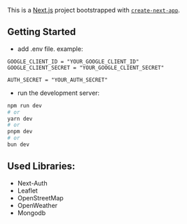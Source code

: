 This is a [Next.js](https://nextjs.org) project bootstrapped with [`create-next-app`](https://nextjs.org/docs/app/api-reference/cli/create-next-app).

## Getting Started
- add .env file. example:
```
GOOGLE_CLIENT_ID = "YOUR_GOOGLE_CLIENT_ID"
GOOGLE_CLIENT_SECRET = "YOUR_GOOGLE_CLIENT_SECRET"

AUTH_SECRET = "YOUR_AUTH_SECRET"
```

- run the development server:

```bash
npm run dev
# or
yarn dev
# or
pnpm dev
# or
bun dev
```

## Used Libraries:
- Next-Auth
- Leaflet
- OpenStreetMap
- OpenWeather
- Mongodb